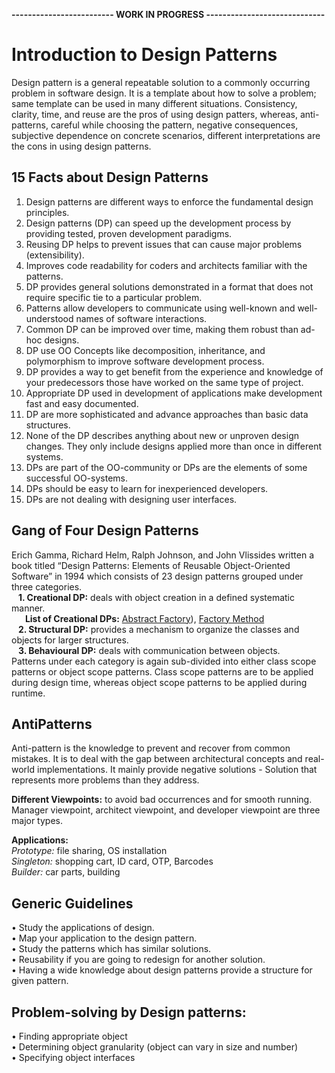 **------------------------- WORK IN PROGRESS -----------------------------**
# Introduction to Design Patterns
Design pattern is a general repeatable solution to a commonly occurring problem in software design. It is a template about how to solve a problem; same template can be used in many different situations.
Consistency, clarity, time, and reuse are the pros of using design patters, whereas, anti-patterns, careful while choosing the pattern, negative consequences, subjective dependence on concrete scenarios, different interpretations are the cons in using design patterns.

## 15 Facts about Design Patterns
1. Design patterns are different ways to enforce the fundamental design principles.
2. Design patterns (DP) can speed up the development process by providing tested, proven development paradigms.
3. Reusing DP helps to prevent issues that can cause major problems (extensibility).
4. Improves code readability for coders and architects familiar with the patterns.
5. DP provides general solutions demonstrated in a format that does not require specific tie to a particular problem.
6. Patterns allow developers to communicate using well-known and well-understood names of software interactions.
7. Common DP can be improved over time, making them robust than ad-hoc designs.
8. DP use OO Concepts like decomposition, inheritance, and polymorphism to improve software development process.
9. DP provides a way to get benefit from the experience and knowledge of your predecessors those have worked on the same type of project.
10. Appropriate DP used in development of applications make development fast and easy documented.
11. DP are more sophisticated and advance approaches than basic data structures.
12. None of the DP describes anything about new or unproven design changes. They only include designs applied more than once in different systems.
13. DPs are part of the OO-community or DPs are the elements of some successful OO-systems.
14. DPs should be easy to learn for inexperienced developers.
15. DPs are not dealing with designing user interfaces.

## Gang of Four Design Patterns
Erich Gamma, Richard Helm, Ralph Johnson, and John Vlissides written a book titled “Design Patterns: Elements of Reusable Object-Oriented Software” in 1994 which consists of 23 design patterns grouped under three categories. <br>
&ensp; **1. Creational DP:** deals with object creation in a defined systematic manner.<br>
&ensp; &ensp; **List of Creational DPs:** [Abstract Factory](https://github.com/kavya6697/DesignPatternsNotes/blob/028c234b1eaf4e9801850b897274b2da79ae4e63/Creational%20Design%20Patterns/AbstractFactoryPatternDescription.md)), [Factory Method]() <br>
&ensp; **2. Structural DP:** provides a mechanism to organize the classes and objects for larger structures.  <br>
&ensp; **3. Behavioural DP:** deals with communication between objects.  <br>
Patterns under each category is again sub-divided into either class scope patterns or object scope patterns. Class scope patterns are to be applied during design time, whereas object scope patterns to be applied during runtime.

## AntiPatterns
Anti-pattern is the knowledge to prevent and recover from common mistakes. It is to deal with the gap between architectural concepts and real-world implementations. It mainly provide negative solutions - Solution that represents more problems than they address. <br>

**Different Viewpoints:** to avoid bad occurrences and for smooth running. Manager viewpoint, architect viewpoint, and developer viewpoint are three major types. <br>

**Applications:**<br>
*Prototype:* file sharing, OS installation<br>
*Singleton:* shopping cart, ID card, OTP, Barcodes<br>
*Builder:* car parts, building<br>

## Generic Guidelines
•	Study the applications of design.<br>
•	Map your application to the design pattern.<br>
•	Study the patterns which has similar solutions.<br>
•	Reusability if you are going to redesign for another solution.<br>
•	Having a wide knowledge about design patterns provide a structure for given pattern.<br>

## Problem-solving by Design patterns:
•	Finding appropriate object<br>
•	Determining object granularity (object can vary in size and number)<br>
•	Specifying object interfaces<br>
